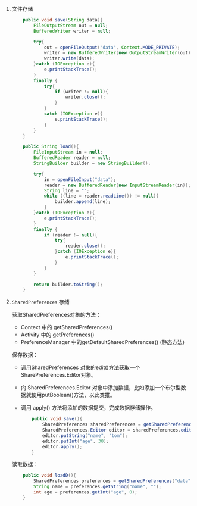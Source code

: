 1. 文件存储
    ```java
        public void save(String data){
            FileOutputStream out = null;
            BufferedWriter writer = null;

            try{
                out = openFileOutput("data", Context.MODE_PRIVATE);
                writer = new BufferedWriter(new OutputStreamWriter(out));
                writer.write(data);
            }catch (IOException e){
                e.printStackTrace();
            }
            finally {
                try{
                    if (writer != null){
                        writer.close();
                    }
                }
                catch (IOException e){
                    e.printStackTrace();
                }
            }
        }

        public String load(){
            FileInputStream in = null;
            BufferedReader reader = null;
            StringBuilder builder = new StringBuilder();

            try{
                in = openFileInput("data");
                reader = new BufferedReader(new InputStreamReader(in));
                String line = "";
                while ((line = reader.readLine()) != null){
                    builder.append(line);
                }
            }catch (IOException e){
                e.printStackTrace();
            }
            finally {
                if (reader != null){
                    try{
                        reader.close();
                    }catch (IOException e){
                        e.printStackTrace();
                    }
                }
            }

            return builder.toString();
        }
    ```

2. `SharedPreferences` 存储

    获取SharedPreferences对象的方法：

    - Context 中的 getSharedPreferences()
    - Activity 中的 getPreferences()
    - PreferenceManager 中的getDefaultSharedPreferences() (静态方法)

    保存数据：

    - 调用SharedPreferences 对象的edit()方法获取一个SharePreferences.Editor对象。
    - 向 SharedPreferences.Editor 对象中添加数据，比如添加一个布尔型数据就使用putBoolean()方法，以此类推。
    - 调用 apply() 方法将添加的数据提交，完成数据存储操作。

        ```java
            public void save(){
                SharedPreferences sharedPreferences = getSharedPreferences("data", MODE_PRIVATE);
                SharedPreferences.Editor editor = sharedPreferences.edit();
                editor.putString("name", "tom");
                editor.putInt("age", 30);
                editor.apply();
            }
        ```

    读取数据：   

    ```java
        public void loadD(){
            SharedPreferences preferences = getSharedPreferences("data", MODE_PRIVATE);
            String name = preferences.getString("name", "");
            int age = preferences.getInt("age", 0);
        }
    ```



    
